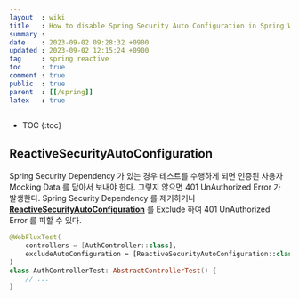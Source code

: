 ```yaml
---
layout  : wiki
title   : How to disable Spring Security Auto Configuration in Spring Webflux
summary : 
date    : 2023-09-02 09:28:32 +0900
updated : 2023-09-02 12:15:24 +0900
tag     : spring reactive
toc     : true
comment : true
public  : true
parent  : [[/spring]]
latex   : true
---
```

* TOC
{:toc}

## ReactiveSecurityAutoConfiguration

Spring Security Dependency 가 있는 경우 테스트를 수행하게 되면 인증된 사용자 Mocking Data 를 담아서 보내야 한다. 그렇지 않으면 401 UnAuthorized Error 가 발생한다.
Spring Security Dependency 를 제거하거나 __[ReactiveSecurityAutoConfiguration](https://docs.spring.io/spring-boot/docs/current/api/org/springframework/boot/autoconfigure/security/reactive/ReactiveSecurityAutoConfiguration.html)__ 를 Exclude 하여 401 UnAuthorized Error 를 피할 수 있다.

```kotlin
@WebFluxTest(
    controllers = [AuthController::class],
    excludeAutoConfiguration = [ReactiveSecurityAutoConfiguration::class]
)
class AuthControllerTest: AbstractControllerTest() { 
    // ...
}
```
